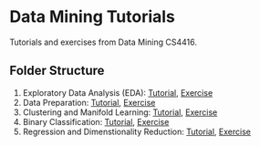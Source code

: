 # Data Mining Tutorials 
Tutorials and exercises from Data Mining CS4416. 

## Folder Structure  

1. Exploratory Data Analysis (EDA): [Tutorial](https://github.com/brianod414/Data-Mining-Tutorials/blob/54e5abbd0f9654df7e06f825684f88e8c8e1281d/Exploratory%20Data%20Analysis%20(EDA)/Lab%201%20-%20Exploratory%20Data%20Analysis.ipynb), [Exercise](https://github.com/brianod414/Data-Mining-Tutorials/blob/54e5abbd0f9654df7e06f825684f88e8c8e1281d/Exploratory%20Data%20Analysis%20(EDA)/Exercise%201%20-%20Exploratory%20Data%20Analysis.ipynb)
2. Data Preparation: [Tutorial](./Data%20Preparation/Lab%202%20-%20Data%20Preparation.ipynb), [Exercise](./Data%20Preparation/Exercise%202:%20Data%20Preparation.ipynb)
3. Clustering and Manifold Learning: [Tutorial](./Clustering%20and%20Manifold%20Learning/Lab%203%20-%20Clustering%20and%20Manifold%20Learning.ipynb), [Exercise](./Clustering%20and%20Manifold%20Learning/Exercise%203:%20Clustering%20and%20Manifold%20Learning.ipynb)
4. Binary Classification: [Tutorial](./Classification/Lab%204%20-%20Comparison%20of%20Binary%20Classifiers.ipynb), [Exercise](./Classification/Exercise%204%20-%20Comparison%20of%20Binary%20Classifiers.ipynb)
5. Regression and Dimenstionality Reduction: [Tutorial](./Regression/Lab%205%20-%20Regression%20and%20Dimensionality%20Reduction.ipynb), [Exercise](./Regression/Exercise%205:%20Regression%20and%20Dimensionality%20Reduction.ipynb)
